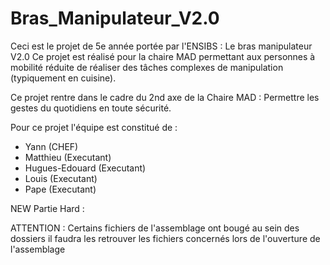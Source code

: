 # Bras_Manipulateur_V2.0

Ceci est le projet de 5e année portée par l'ENSIBS : Le bras manipulateur V2.0
Ce projet est réalisé pour la chaire MAD permettant aux personnes à mobilité réduite de réaliser des tâches complexes de manipulation (typiquement en cuisine).

Ce projet rentre dans le cadre du 2nd axe de la Chaire MAD : Permettre les gestes du quotidiens en toute sécurité.

Pour ce projet l'équipe est constitué de :
  - Yann (CHEF)
  - Matthieu (Executant)
  - Hugues-Edouard (Executant)
  - Louis (Executant)
  - Pape (Executant)

NEW Partie Hard : 

ATTENTION : Certains fichiers de l'assemblage ont bougé au sein des dossiers il faudra les retrouver les fichiers concernés lors de l'ouverture de l'assemblage



